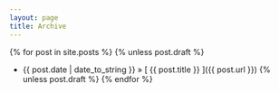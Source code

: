 ```yaml
---
layout: page
title: Archive
---
```


{% for post in site.posts %}
 {% unless post.draft %}
  * {{ post.date | date_to_string }} &raquo; [ {{ post.title }} ]({{ post.url }})
 {% unless post.draft %}
{% endfor %}
